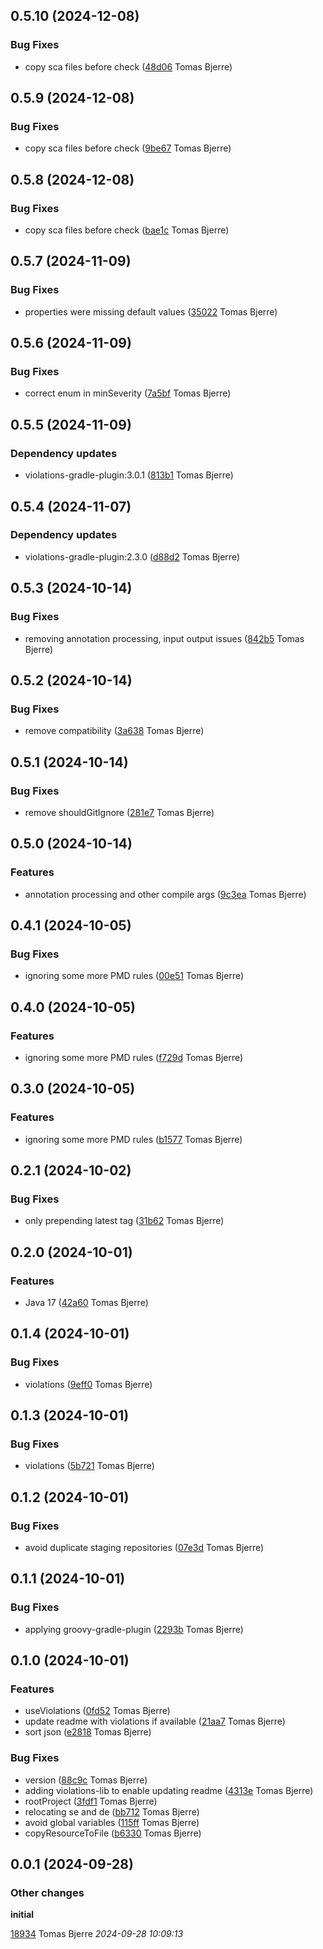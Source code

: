 ## 0.5.10 (2024-12-08)

### Bug Fixes

-  copy sca files before check ([48d06](https://github.com/tomasbjerre/java-convention-gradle-plugin/commit/48d06a587a66abd) Tomas Bjerre)  

## 0.5.9 (2024-12-08)

### Bug Fixes

-  copy sca files before check ([9be67](https://github.com/tomasbjerre/java-convention-gradle-plugin/commit/9be67f17c9961c5) Tomas Bjerre)  

## 0.5.8 (2024-12-08)

### Bug Fixes

-  copy sca files before check ([bae1c](https://github.com/tomasbjerre/java-convention-gradle-plugin/commit/bae1cda1e73c10d) Tomas Bjerre)  

## 0.5.7 (2024-11-09)

### Bug Fixes

-  properties were missing default values ([35022](https://github.com/tomasbjerre/java-convention-gradle-plugin/commit/350226bc0993b29) Tomas Bjerre)  

## 0.5.6 (2024-11-09)

### Bug Fixes

-  correct enum in minSeverity ([7a5bf](https://github.com/tomasbjerre/java-convention-gradle-plugin/commit/7a5bf2d5f3210df) Tomas Bjerre)  

## 0.5.5 (2024-11-09)

### Dependency updates

- violations-gradle-plugin:3.0.1 ([813b1](https://github.com/tomasbjerre/java-convention-gradle-plugin/commit/813b1b7f3cfcaa4) Tomas Bjerre)  
## 0.5.4 (2024-11-07)

### Dependency updates

- violations-gradle-plugin:2.3.0 ([d88d2](https://github.com/tomasbjerre/java-convention-gradle-plugin/commit/d88d244aac5c587) Tomas Bjerre)  
## 0.5.3 (2024-10-14)

### Bug Fixes

-  removing annotation processing, input output issues ([842b5](https://github.com/tomasbjerre/java-convention-gradle-plugin/commit/842b5788a83c03c) Tomas Bjerre)  

## 0.5.2 (2024-10-14)

### Bug Fixes

-  remove compatibility ([3a638](https://github.com/tomasbjerre/java-convention-gradle-plugin/commit/3a6382b7f732521) Tomas Bjerre)  

## 0.5.1 (2024-10-14)

### Bug Fixes

-  remove shouldGitIgnore ([281e7](https://github.com/tomasbjerre/java-convention-gradle-plugin/commit/281e7d26d46d1ce) Tomas Bjerre)  

## 0.5.0 (2024-10-14)

### Features

-  annotation processing and other compile args ([9c3ea](https://github.com/tomasbjerre/java-convention-gradle-plugin/commit/9c3ea0333c83d2b) Tomas Bjerre)  

## 0.4.1 (2024-10-05)

### Bug Fixes

-  ignoring some more PMD rules ([00e51](https://github.com/tomasbjerre/java-convention-gradle-plugin/commit/00e5125112e9ebc) Tomas Bjerre)  

## 0.4.0 (2024-10-05)

### Features

-  ignoring some more PMD rules ([f729d](https://github.com/tomasbjerre/java-convention-gradle-plugin/commit/f729d6ade4096aa) Tomas Bjerre)  

## 0.3.0 (2024-10-05)

### Features

-  ignoring some more PMD rules ([b1577](https://github.com/tomasbjerre/java-convention-gradle-plugin/commit/b15776ec8e8d690) Tomas Bjerre)  

## 0.2.1 (2024-10-02)

### Bug Fixes

-  only prepending latest tag ([31b62](https://github.com/tomasbjerre/java-convention-gradle-plugin/commit/31b62f00ed8f6ce) Tomas Bjerre)  



## 0.2.0 (2024-10-01)

### Features

-  Java 17 ([42a60](https://github.com/tomasbjerre/java-convention-gradle-plugin/commit/42a6015c175a4fd) Tomas Bjerre)  

## 0.1.4 (2024-10-01)

### Bug Fixes

-  violations ([9eff0](https://github.com/tomasbjerre/java-convention-gradle-plugin/commit/9eff02a55250541) Tomas Bjerre)  

## 0.1.3 (2024-10-01)

### Bug Fixes

-  violations ([5b721](https://github.com/tomasbjerre/java-convention-gradle-plugin/commit/5b7212b10a95677) Tomas Bjerre)  

## 0.1.2 (2024-10-01)

### Bug Fixes

-  avoid duplicate staging repositories ([07e3d](https://github.com/tomasbjerre/java-convention-gradle-plugin/commit/07e3dd729965def) Tomas Bjerre)  

## 0.1.1 (2024-10-01)

### Bug Fixes

-  applying groovy-gradle-plugin ([2293b](https://github.com/tomasbjerre/java-convention-gradle-plugin/commit/2293bbf2b03c326) Tomas Bjerre)  

## 0.1.0 (2024-10-01)

### Features

-  useViolations ([0fd52](https://github.com/tomasbjerre/java-convention-gradle-plugin/commit/0fd52c9c7004fc9) Tomas Bjerre)  
-  update readme with violations if available ([21aa7](https://github.com/tomasbjerre/java-convention-gradle-plugin/commit/21aa768b1390767) Tomas Bjerre)  
-  sort json ([e2818](https://github.com/tomasbjerre/java-convention-gradle-plugin/commit/e2818d60766a94b) Tomas Bjerre)  

### Bug Fixes

-  version ([88c9c](https://github.com/tomasbjerre/java-convention-gradle-plugin/commit/88c9c31f008d25d) Tomas Bjerre)  
-  adding violations-lib to enable updating readme ([4313e](https://github.com/tomasbjerre/java-convention-gradle-plugin/commit/4313e6eec5bee40) Tomas Bjerre)  
-  rootProject ([3fdf1](https://github.com/tomasbjerre/java-convention-gradle-plugin/commit/3fdf190f24b271c) Tomas Bjerre)  
-  relocating se and de ([bb712](https://github.com/tomasbjerre/java-convention-gradle-plugin/commit/bb712ee96dfa276) Tomas Bjerre)  
-  avoid global variables ([115ff](https://github.com/tomasbjerre/java-convention-gradle-plugin/commit/115ffa0b0f3fdaf) Tomas Bjerre)  
-  copyResourceToFile ([b6330](https://github.com/tomasbjerre/java-convention-gradle-plugin/commit/b633091d7bb9ed0) Tomas Bjerre)  

## 0.0.1 (2024-09-28)

### Other changes

**initial**


[18934](https://github.com/tomasbjerre/java-convention-gradle-plugin/commit/1893460e3931f36) Tomas Bjerre *2024-09-28 10:09:13*


